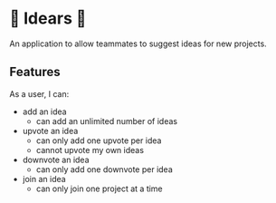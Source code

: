 # 🧠 Idears 🧠

An application to allow teammates to suggest ideas for new projects.

## Features
As a user, I can:
- add an idea
  - can add an unlimited number of ideas
- upvote an idea
  - can only add one upvote per idea
  - cannot upvote my own ideas
- downvote an idea
  - can only add one downvote per idea
- join an idea
  - can only join one project at a time